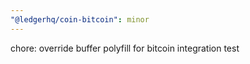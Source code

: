 ```yaml
---
"@ledgerhq/coin-bitcoin": minor
---
```


chore: override buffer polyfill for bitcoin integration test
